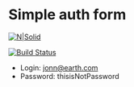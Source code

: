 # Simple auth form
[![N|Solid](https://sun9-27.userapi.com/impg/yIWKMfhvLmUjPyUKfTqapTShxFLi2jNg8bZj3A/35ySfa_Jqv8.jpg?size=384x512&quality=96&sign=32f9dbb22ca09cf5e8a82de0b7960274&type=album)](https://sun9-27.userapi.com/impg/yIWKMfhvLmUjPyUKfTqapTShxFLi2jNg8bZj3A/35ySfa_Jqv8.jpg?size=384x512&quality=96&sign=32f9dbb22ca09cf5e8a82de0b7960274&type=album)

[![Build Status](https://travis-ci.org/joemccann/dillinger.svg?branch=master)](https://travis-ci.org/joemccann/dillinger)


- Login: jonn@earth.com
- Password: thisisNotPassword